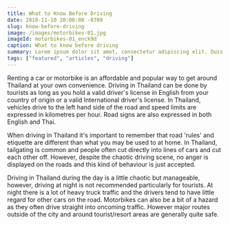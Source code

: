 ```yaml
---
title: What to Know Before Driving
date: 2018-11-10 20:08:08 -0700
slug: know-before-driving
image: /images/motorbikes-01.jpg
imageId: motorbikes-01_enck9d
caption: What to know before driving
summary: Lorem ipsum dolor sit amet, consectetur adipiscing elit. Duis ac sapien ultrices, lobortis risus vitae.
tags: ["featured", "articles", "driving"]
---
```

Renting a car or motorbike is an affordable and popular way to get around Thailand at your own convenience. Driving in Thailand can be done by tourists as long as you hold a valid driver's license in English from your country of origin or a valid International driver's license. In Thailand, vehicles drive to the left hand side of the road and speed limits are expressed in kilometres per hour. Road signs are also expressed in both English and Thai.

When driving in Thailand it's important to remember that road 'rules' and etiquette are different than what you may be used to at home. In Thailand, tailgating is common and people often cut directly into lines of cars and cut each other off. However, despite the chaotic driving scene, no anger is displayed on the roads and this kind of behaviour is just accepted.

Driving in Thailand during the day is a little chaotic but manageable, however, driving at night is not recommended particularly for tourists. At night there is a lot of heavy truck traffic and the drivers tend to have little regard for other cars on the road. Motorbikes can also be a bit of a hazard as they often drive straight into oncoming traffic. However major routes outside of the city and around tourist/resort areas are generally quite safe.

